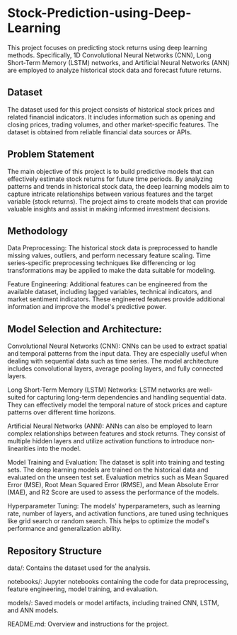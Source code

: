 # Stock-Prediction-using-Deep-Learning
This project focuses on predicting stock returns using deep learning methods. Specifically, 1D Convolutional Neural Networks (CNN), Long Short-Term Memory (LSTM) networks, and Artificial Neural Networks (ANN) are employed to analyze historical stock data and forecast future returns.

## Dataset
The dataset used for this project consists of historical stock prices and related financial indicators. It includes information such as opening and closing prices, trading volumes, and other market-specific features. The dataset is obtained from reliable financial data sources or APIs.

## Problem Statement
The main objective of this project is to build predictive models that can effectively estimate stock returns for future time periods. By analyzing patterns and trends in historical stock data, the deep learning models aim to capture intricate relationships between various features and the target variable (stock returns). The project aims to create models that can provide valuable insights and assist in making informed investment decisions.

## Methodology

Data Preprocessing: The historical stock data is preprocessed to handle missing values, outliers, and perform necessary feature scaling. Time series-specific preprocessing techniques like differencing or log transformations may be applied to make the data suitable for modeling.

Feature Engineering: Additional features can be engineered from the available dataset, including lagged variables, technical indicators, and market sentiment indicators. These engineered features provide additional information and improve the model's predictive power.

## Model Selection and Architecture:

Convolutional Neural Networks (CNN): CNNs can be used to extract spatial and temporal patterns from the input data. They are especially useful when dealing with sequential data such as time series. The model architecture includes convolutional layers, average pooling layers, and fully connected layers.

Long Short-Term Memory (LSTM) Networks: LSTM networks are well-suited for capturing long-term dependencies and handling sequential data. They can effectively model the temporal nature of stock prices and capture patterns over different time horizons.

Artificial Neural Networks (ANN): ANNs can also be employed to learn complex relationships between features and stock returns. They consist of multiple hidden layers and utilize activation functions to introduce non-linearities into the model.

Model Training and Evaluation: The dataset is split into training and testing sets. The deep learning models are trained on the historical data and evaluated on the unseen test set. Evaluation metrics such as Mean Squared Error (MSE), Root Mean Squared Error (RMSE), and Mean Absolute Error (MAE), and R2 Score are used to assess the performance of the models.

Hyperparameter Tuning: The models' hyperparameters, such as learning rate, number of layers, and activation functions, are tuned using techniques like grid search or random search. This helps to optimize the model's performance and generalization ability.

## Repository Structure
data/: Contains the dataset used for the analysis.

notebooks/: Jupyter notebooks containing the code for data preprocessing, feature engineering, model training, and evaluation.

models/: Saved models or model artifacts, including trained CNN, LSTM, and ANN models.

README.md: Overview and instructions for the project.
